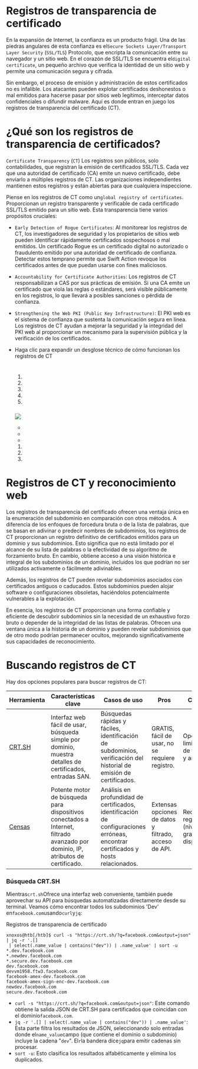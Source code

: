 # Registros de transparencia de certificado

En la expansión de Internet, la confianza es un producto frágil. Una de las piedras angulares de esta confianza es el`Secure Sockets Layer/Transport Layer Security` (`SSL/TLS`) Protocolo, que encripta la comunicación entre su navegador y un sitio web. En el corazón de SSL/TLS se encuentra el`digital certificate`, un pequeño archivo que verifica la identidad de un sitio web y permite una comunicación segura y cifrada.

Sin embargo, el proceso de emisión y administración de estos certificados no es infalible. Los atacantes pueden explotar certificados deshonestos o mal emitidos para hacerse pasar por sitios web legítimos, interceptar datos confidenciales o difundir malware. Aquí es donde entran en juego los registros de transparencia del certificado (CT).

# **¿Qué son los registros de transparencia de certificados?**

`Certificate Transparency` (`CT`) Los registros son públicos, solo contabilidades, que registran la emisión de certificados SSL/TLS. Cada vez que una autoridad de certificado (CA) emite un nuevo certificado, debe enviarlo a múltiples registros de CT. Las organizaciones independientes mantienen estos registros y están abiertas para que cualquiera inspeccione.

Piense en los registros de CT como un`global registry of certificates`. Proporcionan un registro transparente y verificable de cada certificado SSL/TLS emitido para un sitio web. Esta transparencia tiene varios propósitos cruciales:

- `Early Detection of Rogue Certificates`: Al monitorear los registros de CT, los investigadores de seguridad y los propietarios de sitios web pueden identificar rápidamente certificados sospechosos o mal emitidos. Un certificado Rogue es un certificado digital no autorizado o fraudulento emitido por una autoridad de certificado de confianza. Detectar estos temprano permite que Swift Action revoque los certificados antes de que puedan usarse con fines maliciosos.
- `Accountability for Certificate Authorities`: Los registros de CT responsabilizan a CAS por sus prácticas de emisión. Si una CA emite un certificado que viola las reglas o estándares, será visible públicamente en los registros, lo que llevará a posibles sanciones o pérdida de confianza.
- `Strengthening the Web PKI (Public Key Infrastructure)`: El PKI web es el sistema de confianza que sustenta la comunicación segura en línea. Los registros de CT ayudan a mejorar la seguridad y la integridad del PKI web al proporcionar un mecanismo para la supervisión pública y la verificación de los certificados.
- Haga clic para expandir un desglose técnico de cómo funcionan los registros de CT
    
    # 
    
    1. 
    2. 
    3. 
    4. 
    5. 
    
    ### 
    
    ![](https://academy.hackthebox.com/storage/modules/144/diagram-001.png)
    
    - 
    - 
    - 
    1. 
    2. 
    3. 

# **Registros de CT y reconocimiento web**

Los registros de transparencia del certificado ofrecen una ventaja única en la enumeración del subdominio en comparación con otros métodos. A diferencia de los enfoques de forcedura bruta o de la lista de palabras, que se basan en adivinar o predecir nombres de subdominios, los registros de CT proporcionan un registro definitivo de certificados emitidos para un dominio y sus subdominios. Esto significa que no está limitado por el alcance de su lista de palabras o la efectividad de su algoritmo de forzamiento bruto. En cambio, obtiene acceso a una visión histórica e integral de los subdominios de un dominio, incluidos los que podrían no ser utilizados activamente o fácilmente adivinables.

Además, los registros de CT pueden revelar subdominios asociados con certificados antiguos o caducados. Estos subdominios pueden alojar software o configuraciones obsoletas, haciéndolos potencialmente vulnerables a la explotación.

En esencia, los registros de CT proporcionan una forma confiable y eficiente de descubrir subdominios sin la necesidad de un exhaustivo forzo bruto o depender de la integridad de las listas de palabras. Ofrecen una ventana única a la historia de un dominio y pueden revelar subdominios que de otro modo podrían permanecer ocultos, mejorando significativamente sus capacidades de reconocimiento.

# **Buscando registros de CT**

Hay dos opciones populares para buscar registros de CT:

| **Herramienta** | **Características clave** | **Casos de uso** | **Pros** | **Contras** |
| --- | --- | --- | --- | --- |
| [CRT.SH](https://crt.sh/) | Interfaz web fácil de usar, búsqueda simple por dominio, muestra detalles de certificados, entradas SAN. | Búsquedas rápidas y fáciles, identificación de subdominios, verificación del historial de emisión de certificados. | GRATIS, fácil de usar, no se requiere registro. | Opciones limitadas de filtrado y análisis. |
| [Censas](https://search.censys.io/) | Potente motor de búsqueda para dispositivos conectados a Internet, filtrado avanzado por dominio, IP, atributos de certificado. | Análisis en profundidad de certificados, identificación de configuraciones erróneas, encontrar certificados y hosts relacionados. | Extensas opciones de datos y filtrado, acceso de API. | Requiere registro (nivel gratuito disponible). |

### **Búsqueda CRT.SH**

Mientras`crt.sh`Ofrece una interfaz web conveniente, también puede aprovechar su API para búsquedas automatizadas directamente desde su terminal. Veamos cómo encontrar todos los subdominios 'Dev' en`facebook.com`usando`curl`y`jq`:

Registros de transparencia de certificado

```
xnoxos@htb[/htb]$ curl -s "https://crt.sh/?q=facebook.com&output=json" | jq -r '.[]
 | select(.name_value | contains("dev")) | .name_value' | sort -u
*.dev.facebook.com
*.newdev.facebook.com
*.secure.dev.facebook.com
dev.facebook.com
devvm1958.ftw3.facebook.com
facebook-amex-dev.facebook.com
facebook-amex-sign-enc-dev.facebook.com
newdev.facebook.com
secure.dev.facebook.com

```

- `curl -s "https://crt.sh/?q=facebook.com&output=json"`: Este comando obtiene la salida JSON de CRT.SH para certificados que coincidan con el dominio`facebook.com`.
- `jq -r '.[] | select(.name_value | contains("dev")) | .name_value'`: Esta parte filtra los resultados de JSON, seleccionando solo entradas donde el`name_value`campo (que contiene el dominio o subdominio) incluye la cadena "`dev`". El`r`la bandera dice`jq`para emitir cadenas sin procesar.
- `sort -u`: Esto clasifica los resultados alfabéticamente y elimina los duplicados.